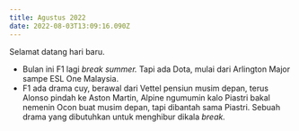 ```yaml
---
title: Agustus 2022
date: 2022-08-03T13:09:16.090Z
---
```

Selamat datang hari baru.<!--more-->

* Bulan ini F1 lagi *break summer.* Tapi ada Dota, mulai dari Arlington Major sampe ESL One Malaysia.
* F1 ada drama cuy, berawal dari Vettel pensiun musim depan, terus Alonso pindah ke Aston Martin, Alpine ngumumin kalo Piastri bakal nemenin Ocon buat musim depan, tapi dibantah sama Piastri. Sebuah drama yang dibutuhkan untuk menghibur dikala *break.*